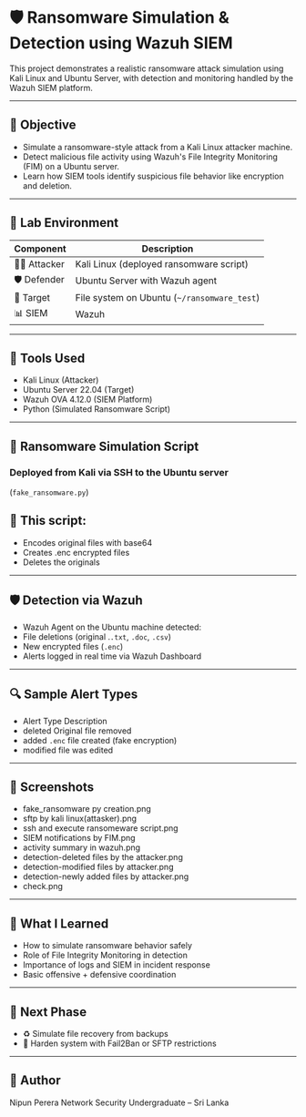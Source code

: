 # 🛡️ Ransomware Simulation & Detection using Wazuh SIEM

This project demonstrates a realistic ransomware attack simulation using Kali Linux and Ubuntu Server, with detection and monitoring handled by the Wazuh SIEM platform.

---

## 🎯 Objective

- Simulate a ransomware-style attack from a Kali Linux attacker machine.
- Detect malicious file activity using Wazuh's File Integrity Monitoring (FIM) on a Ubuntu server.
- Learn how SIEM tools identify suspicious file behavior like encryption and deletion.

---

## 🧪 Lab Environment

| Component       | Description                                  |
|----------------|----------------------------------------------|
| 🧑‍💻 Attacker    | Kali Linux (deployed ransomware script)   |
| 🛡️ Defender     | Ubuntu Server with Wazuh agent               |
| 🎯 Target       | File system on Ubuntu (`~/ransomware_test`)   |
| 📊 SIEM         | Wazuh    |

---

## 🧰 Tools Used

- Kali Linux (Attacker)
- Ubuntu Server 22.04 (Target)
- Wazuh OVA 4.12.0 (SIEM Platform)
- Python (Simulated Ransomware Script)

---

## 🐍 Ransomware Simulation Script

### Deployed from Kali via SSH to the Ubuntu server 

(`fake_ransomware.py`)

## 📂 This script:

- Encodes original files with base64
- Creates .enc encrypted files
- Deletes the originals

---

## 🛡️ Detection via Wazuh

- Wazuh Agent on the Ubuntu machine detected:
- File deletions (original .`.txt`, `.doc`, `.csv`)
- New encrypted files (`.enc`)
- Alerts logged in real time via Wazuh Dashboard

---

## 🔍 Sample Alert Types

- Alert Type	Description
- deleted	Original file removed
- added	`.enc` file created (fake encryption)
- modified file was edited

---

## 📸 Screenshots

- fake_ransomware py creation.png
- sftp by kali linux(attasker).png
- ssh and execute ransomeware script.png
- SIEM notifications by FIM.png
- activity summary in wazuh.png
- detection-deleted files by the attacker.png
- detection-modified files by attacker.png
- detection-newly added files by attacker.png
- check.png

---

## 🧠 What I Learned

- How to simulate ransomware behavior safely
- Role of File Integrity Monitoring in detection
- Importance of logs and SIEM in incident response
- Basic offensive + defensive coordination

---

## 🚀 Next Phase

- ♻️ Simulate file recovery from backups
- 🔐 Harden system with Fail2Ban or SFTP restrictions

---

## 👤 Author
Nipun Perera
Network Security Undergraduate – Sri Lanka
